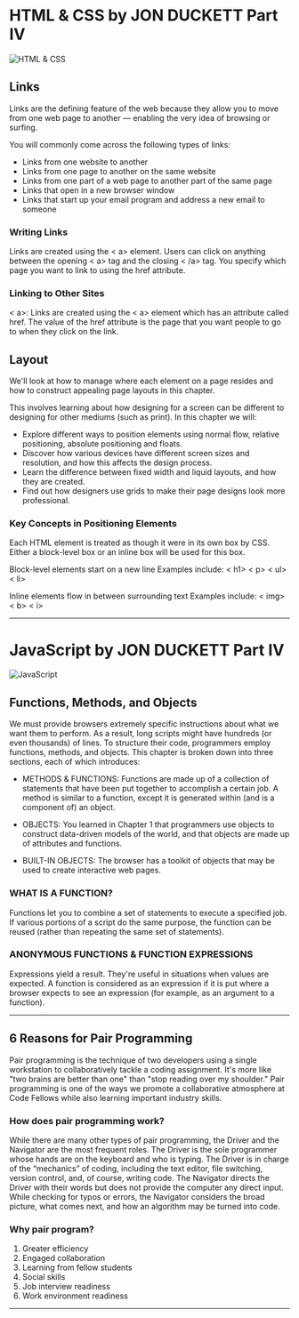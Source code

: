 # HTML & CSS by JON DUCKETT Part IV
![HTML & CSS](https://media2.giphy.com/media/l3vRfNA1p0rvhMSvS/giphy.gif?cid=2415316ag2evga5etk40a6es7aycehosypblh5gajm0a8035&rid=giphy.gif&ct=g)
 
 ## Links

Links are the defining feature of the web
because they allow you to move from
one web page to another — enabling the
very idea of browsing or surfing. 

You will commonly come across the following types of links:
- Links from one website to another
- Links from one page to another on the same website
- Links from one part of a web page to another part of the
same page
- Links that open in a new browser window
- Links that start up your email program and address a new
email to someone

### Writing Links
 Links are created using the < a> element. Users can click on anything 
between the opening < a> tag and the closing < /a> tag. You specify 
which page you want to link to using the href attribute.

### Linking to Other Sites
< a>: Links are created using the < a>
element which has an attribute
called href. The value of the
href attribute is the page that
you want people to go to when
they click on the link. 

## Layout
We'll look at how to manage where each element on a page resides and how to construct appealing page layouts in this chapter.

This involves learning about how designing for a screen can be
different to designing for other mediums (such as print). In this
chapter we will:
- Explore different ways to position elements using normal
flow, relative positioning, absolute positioning and floats.
- Discover how various devices have different screen sizes
and resolution, and how this affects the design process.
- Learn the difference between fixed width and liquid layouts,
and how they are created.
- Find out how designers use grids to make their page
designs look more professional.

### Key Concepts in Positioning Elements

Each HTML element is treated as though it were in its own box by CSS. Either a block-level box or an inline box will be used for this box.

Block-level elements
start on a new line
Examples include:
< h1> < p> < ul> < li>

Inline elements
flow in between
surrounding text
Examples include:
< img> < b> < i>
____

# JavaScript by JON DUCKETT Part IV

![JavaScript](https://cdn.hackernoon.com/images/1*OF0xEMkWBv-69zvmNs6RDQ.gif)

## Functions, Methods, and Objects

We must provide browsers extremely specific instructions about what we want them to perform. As a result, long scripts might have hundreds (or even thousands) of lines. To structure their code, programmers employ functions, methods, and objects.
This chapter is broken down into three sections, each of which introduces:
- METHODS & FUNCTIONS: Functions are made up of a collection of statements that have been put together to accomplish a certain job. A method is similar to a function, except it is generated within (and is a component of) an object.

- OBJECTS: You learned in Chapter 1 that programmers use objects to construct data-driven models of the world, and that objects are made up of attributes and functions.
- BUILT-IN OBJECTS: The browser has a toolkit of objects that may be used to create interactive web pages.
### WHAT IS A FUNCTION? 
Functions let you to combine a set of statements to execute a specified job. If various portions of a script do the same purpose, the function can be reused (rather than repeating the same set of statements).

### ANONYMOUS FUNCTIONS & FUNCTION EXPRESSIONS 
Expressions yield a result. They're useful in situations when values are expected.
A function is considered as an expression if it is put where a browser expects to see an expression (for example, as an argument to a function).
____
## 6 Reasons for Pair Programming
Pair programming is the technique of two developers using a single workstation to collaboratively tackle a coding assignment. It's more like "two brains are better than one" than "stop reading over my shoulder." Pair programming is one of the ways we promote a collaborative atmosphere at Code Fellows while also learning important industry skills.
### How does pair programming work?

While there are many other types of pair programming, the Driver and the Navigator are the most frequent roles. The Driver is the sole programmer whose hands are on the keyboard and who is typing. The Driver is in charge of the “mechanics” of coding, including the text editor, file switching, version control, and, of course, writing code. The Navigator directs the Driver with their words but does not provide the computer any direct input. While checking for typos or errors, the Navigator considers the broad picture, what comes next, and how an algorithm may be turned into code.

### Why pair program?
1. Greater efficiency
2. Engaged collaboration
3. Learning from fellow students
4. Social skills
5. Job interview readiness
6. Work environment readiness
____